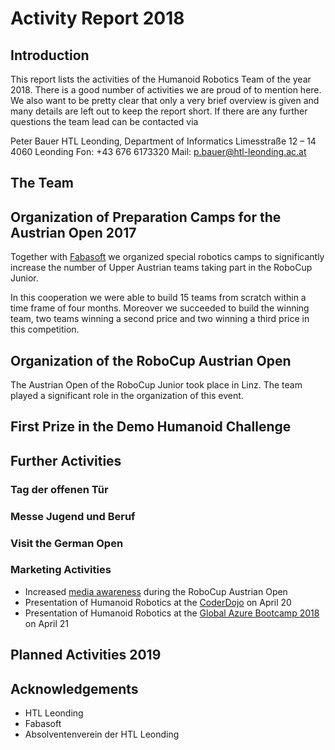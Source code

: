 # Activity Report 2018

## Introduction
This report lists the activities of the Humanoid Robotics Team of the year 2018. There is a good number of activities we are proud of to mention here. We also want to be pretty clear that only a very brief overview is given and many details are left out to keep the report short. If there are any further questions the team lead can be contacted via

Peter Bauer
HTL Leonding, Department of Informatics Limesstraße 12 – 14
4060 Leonding
Fon: +43 676 6173320
Mail: p.bauer@htl-leonding.ac.at

## The Team

## Organization of Preparation Camps for the Austrian Open 2017
Together with [Fabasoft](www.fabasoft.com) we organized special robotics camps to significantly increase the number of Upper Austrian teams taking part in the RoboCup Junior.

In this cooperation we were able to build 15 teams from scratch within a time frame of four months. Moreover we succeeded to build the winning team, two teams winning a second price and two winning a third price in this competition.

## Organization of the RoboCup Austrian Open
The Austrian Open of the RoboCup Junior took place in Linz. The team played a significant role in the organization of this event.

## First Prize in the Demo Humanoid Challenge

## Further Activities
### Tag der offenen Tür
### Messe Jugend und Beruf
### Visit the German Open
### Marketing Activities
- Increased [media awareness](Media/2018/OoeHeute_2018-04-13.mp4) during the RoboCup Austrian Open
- Presentation of Humanoid Robotics at the [CoderDojo](http://coderdojo-linz.github.io/) on April 20
- Presentation of Humanoid Robotics at the [Global Azure Bootcamp 2018](gab...) on April 21

## Planned Activities 2019

## Acknowledgements
- HTL Leonding
- Fabasoft
- Absolventenverein der HTL Leonding
